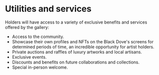 # Utilities and services

Holders will have access to a variety of exclusive benefits and services offered by the gallery:

* Access to the community.
* Showcase their own profiles and NFTs on the Black Dove's screens for determined periods of time, an incredible opportunity for artist holders.
* Private auctions and raffles of luxury artworks and local artisans.
* Exclusive events.
* Discounts and benefits on future collaborations and collections.
* Special in-person welcome.
